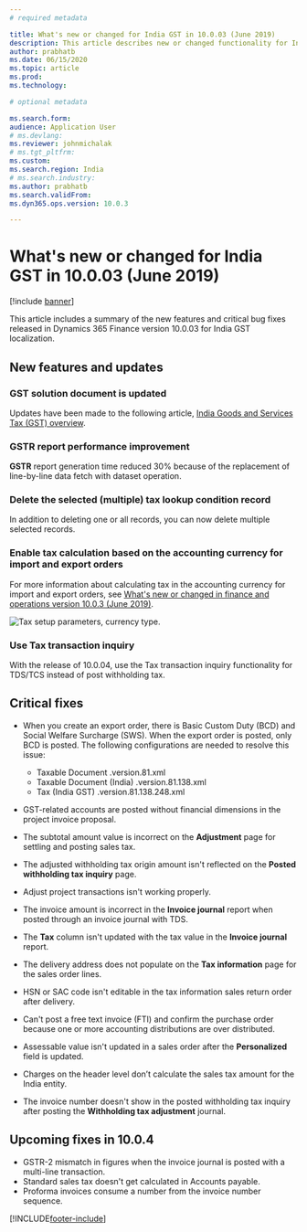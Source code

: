 ```yaml
---
# required metadata

title: What's new or changed for India GST in 10.0.03 (June 2019)
description: This article describes new or changed functionality for India GST features released in Dynamics 365 Finance version 10.0.03.
author: prabhatb
ms.date: 06/15/2020
ms.topic: article
ms.prod: 
ms.technology: 

# optional metadata

ms.search.form: 
audience: Application User
# ms.devlang: 
ms.reviewer: johnmichalak
# ms.tgt_pltfrm: 
ms.custom: 
ms.search.region: India
# ms.search.industry: 
ms.author: prabhatb
ms.search.validFrom: 
ms.dyn365.ops.version: 10.0.3

---
```


# What's new or changed for India GST in 10.0.03 (June 2019)

[!include [banner](../../includes/banner.md)]

This article includes a summary of the new features and critical bug fixes released in Dynamics 365 Finance version 10.0.03 for India GST localization. 

## New features and updates
### GST solution document is updated 
Updates have been made to the following article, [India Goods and Services Tax (GST) overview](apac-ind-gst.md).

### GSTR report performance improvement
**GSTR** report generation time reduced 30% because of the replacement of line-by-line data fetch with dataset operation.
 
### Delete the selected (multiple) tax lookup condition record
In addition to deleting one or all records, you can now delete multiple selected records.

### Enable tax calculation based on the accounting currency for import and export orders
For more information about calculating tax in the accounting currency for import and export orders, see [What's new or changed in finance and operations version 10.0.3 (June 2019)](../../../fin-ops-core/dev-itpro/get-started/whats-new-changed-10-0-3.md#calculate-tax-in-accounting-currency-for-importexport-order).

![Tax setup parameters, currency type.](../media/GST-tax-based-accounting-currency-2-10-0-03.png	)

### Use Tax transaction inquiry 
With the release of 10.0.04, use the Tax transaction inquiry functionality for TDS/TCS instead of post withholding tax.

## Critical fixes 

- When you create an export order, there is Basic Custom Duty (BCD) and Social Welfare Surcharge (SWS). When the export order is posted, only BCD is posted. The following configurations are needed to resolve this issue:
 
  -	Taxable Document .version.81.xml
  -	Taxable Document (India) .version.81.138.xml
  -	Tax (India GST) .version.81.138.248.xml

-	GST-related accounts are posted without financial dimensions in the project invoice proposal.
-	The subtotal amount value is incorrect on the **Adjustment** page for settling and posting sales tax.
-	The adjusted withholding tax origin amount isn't reflected on the **Posted withholding tax inquiry** page.
-	Adjust project transactions isn't working properly.
-	The invoice amount is incorrect in the **Invoice journal** report when posted through an invoice journal with TDS.
-	The **Tax** column isn't updated with the tax value in the **Invoice journal** report.
-	The delivery address does not populate on the **Tax information** page for the sales order lines.
-	HSN or SAC code isn't editable in the tax information sales return order after delivery. 
- Can't post a free text invoice (FTI) and confirm the purchase order because one or more accounting distributions are over distributed.
-	Assessable value isn't updated in a sales order after the **Personalized** field is updated.
-	Charges on the header level don’t calculate the sales tax amount for the India entity.
-	The invoice number doesn't show in the posted withholding tax inquiry after posting the **Withholding tax adjustment** journal.

## Upcoming fixes in 10.0.4 

- GSTR-2 mismatch in figures when the invoice journal is posted with a multi-line transaction.
-	Standard sales tax doesn't get calculated in Accounts payable.
-	Proforma invoices consume a number from the invoice number sequence. 


[!INCLUDE[footer-include](../../../includes/footer-banner.md)]
